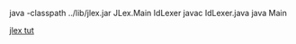 java -classpath ../lib/jlex.jar JLex.Main IdLexer
javac IdLexer.java
java Main

[jlex tut](https://swaminathanj.github.io/fsm/jlex.pdf)